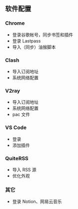 ## 软件配置

### Chrome

- 登录谷歌帐号，同步书签和插件
- 登录 Lastpass
- 导入（同步）油猴脚本

### Clash

- 导入订阅地址
- 系统网络配置

### V2ray

- 导入订阅地址
- 系统网络配置
- pac 文件

### VS Code

- 登录
- 添加插件

### QuiteRSS

- 导入 RSS 源
- 优化外观

### 其它

- 登录 Notion、网易云音乐
